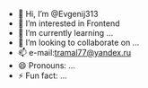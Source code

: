 - 👋 Hi, I’m @Evgenij313
- 👀 I’m interested in Frontend
- 🌱 I’m currently learning ...
- 💞️ I’m looking to collaborate on ...
- 📫 e-mail:tramal77@yandex.ru
- 😄 Pronouns: ...
- ⚡ Fun fact: ...

<!---
Evgenij313/Evgenij313 is a ✨ special ✨ repository because its `README.md` (this file) appears on your GitHub profile.
You can click the Preview link to take a look at your changes.
--->
